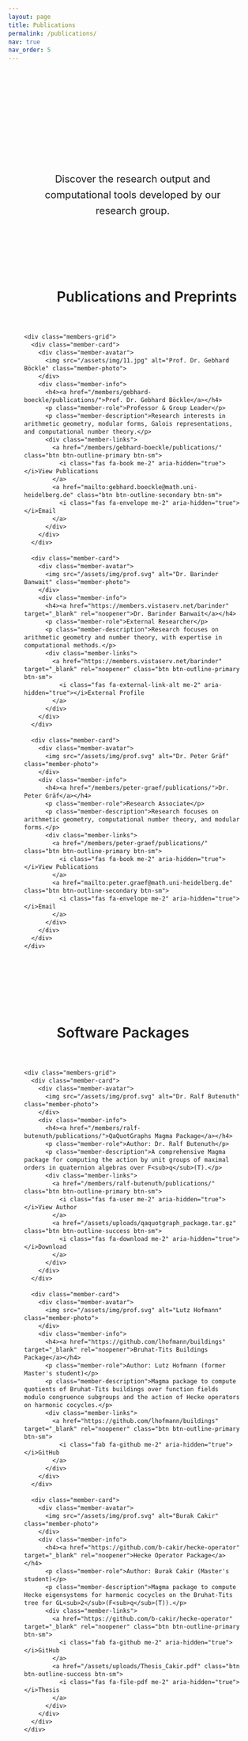 ```yaml
---
layout: page
title: Publications
permalink: /publications/
nav: true
nav_order: 5
---
```


<div class="team-intro mb-5">
  <h2 class="text-center mb-4">Publications and Software</h2>
  <p class="lead text-center">Discover the research output and computational tools developed by our research group.</p>
</div>

<div class="team-sections">
  <!-- Member Publications -->
  <div class="team-section">
    <div class="section-header">
      <div class="section-icon">
        <i class="fas fa-book" aria-hidden="true"></i>
      </div>
      <h3>Publications and Preprints</h3>
    </div>
    
    <div class="members-grid">
      <div class="member-card">
        <div class="member-avatar">
          <img src="/assets/img/11.jpg" alt="Prof. Dr. Gebhard Böckle" class="member-photo">
        </div>
        <div class="member-info">
          <h4><a href="/members/gebhard-boeckle/publications/">Prof. Dr. Gebhard Böckle</a></h4>
          <p class="member-role">Professor & Group Leader</p>
          <p class="member-description">Research interests in arithmetic geometry, modular forms, Galois representations, and computational number theory.</p>
          <div class="member-links">
            <a href="/members/gebhard-boeckle/publications/" class="btn btn-outline-primary btn-sm">
              <i class="fas fa-book me-2" aria-hidden="true"></i>View Publications
            </a>
            <a href="mailto:gebhard.boeckle@math.uni-heidelberg.de" class="btn btn-outline-secondary btn-sm">
              <i class="fas fa-envelope me-2" aria-hidden="true"></i>Email
            </a>
          </div>
        </div>
      </div>

      <div class="member-card">
        <div class="member-avatar">
          <img src="/assets/img/prof.svg" alt="Dr. Barinder Banwait" class="member-photo">
        </div>
        <div class="member-info">
          <h4><a href="https://members.vistaserv.net/barinder" target="_blank" rel="noopener">Dr. Barinder Banwait</a></h4>
          <p class="member-role">External Researcher</p>
          <p class="member-description">Research focuses on arithmetic geometry and number theory, with expertise in computational methods.</p>
          <div class="member-links">
            <a href="https://members.vistaserv.net/barinder" target="_blank" rel="noopener" class="btn btn-outline-primary btn-sm">
              <i class="fas fa-external-link-alt me-2" aria-hidden="true"></i>External Profile
            </a>
          </div>
        </div>
      </div>

      <div class="member-card">
        <div class="member-avatar">
          <img src="/assets/img/prof.svg" alt="Dr. Peter Gräf" class="member-photo">
        </div>
        <div class="member-info">
          <h4><a href="/members/peter-graef/publications/">Dr. Peter Gräf</a></h4>
          <p class="member-role">Research Associate</p>
          <p class="member-description">Research focuses on arithmetic geometry, computational number theory, and modular forms.</p>
          <div class="member-links">
            <a href="/members/peter-graef/publications/" class="btn btn-outline-primary btn-sm">
              <i class="fas fa-book me-2" aria-hidden="true"></i>View Publications
            </a>
            <a href="mailto:peter.graef@math.uni-heidelberg.de" class="btn btn-outline-secondary btn-sm">
              <i class="fas fa-envelope me-2" aria-hidden="true"></i>Email
            </a>
          </div>
        </div>
      </div>
    </div>
  </div>

  <!-- Software Packages -->
  <div class="team-section">
    <div class="section-header">
      <div class="section-icon">
        <i class="fas fa-code" aria-hidden="true"></i>
      </div>
      <h3>Software Packages</h3>
    </div>
    
    <div class="members-grid">
      <div class="member-card">
        <div class="member-avatar">
          <img src="/assets/img/prof.svg" alt="Dr. Ralf Butenuth" class="member-photo">
        </div>
        <div class="member-info">
          <h4><a href="/members/ralf-butenuth/publications/">QaQuotGraphs Magma Package</a></h4>
          <p class="member-role">Author: Dr. Ralf Butenuth</p>
          <p class="member-description">A comprehensive Magma package for computing the action by unit groups of maximal orders in quaternion algebras over F<sub>q</sub>(T).</p>
          <div class="member-links">
            <a href="/members/ralf-butenuth/publications/" class="btn btn-outline-primary btn-sm">
              <i class="fas fa-user me-2" aria-hidden="true"></i>View Author
            </a>
            <a href="/assets/uploads/qaquotgraph_package.tar.gz" class="btn btn-outline-success btn-sm">
              <i class="fas fa-download me-2" aria-hidden="true"></i>Download
            </a>
          </div>
        </div>
      </div>

      <div class="member-card">
        <div class="member-avatar">
          <img src="/assets/img/prof.svg" alt="Lutz Hofmann" class="member-photo">
        </div>
        <div class="member-info">
          <h4><a href="https://github.com/lhofmann/buildings" target="_blank" rel="noopener">Bruhat-Tits Buildings Package</a></h4>
          <p class="member-role">Author: Lutz Hofmann (former Master's student)</p>
          <p class="member-description">Magma package to compute quotients of Bruhat-Tits buildings over function fields modulo congruence subgroups and the action of Hecke operators on harmonic cocycles.</p>
          <div class="member-links">
            <a href="https://github.com/lhofmann/buildings" target="_blank" rel="noopener" class="btn btn-outline-primary btn-sm">
              <i class="fab fa-github me-2" aria-hidden="true"></i>GitHub
            </a>
          </div>
        </div>
      </div>

      <div class="member-card">
        <div class="member-avatar">
          <img src="/assets/img/prof.svg" alt="Burak Cakir" class="member-photo">
        </div>
        <div class="member-info">
          <h4><a href="https://github.com/b-cakir/hecke-operator" target="_blank" rel="noopener">Hecke Operator Package</a></h4>
          <p class="member-role">Author: Burak Cakir (Master's student)</p>
          <p class="member-description">Magma package to compute Hecke eigensystems for harmonic cocycles on the Bruhat-Tits tree for GL<sub>2</sub>(F<sub>q</sub>(T)).</p>
          <div class="member-links">
            <a href="https://github.com/b-cakir/hecke-operator" target="_blank" rel="noopener" class="btn btn-outline-primary btn-sm">
              <i class="fab fa-github me-2" aria-hidden="true"></i>GitHub
            </a>
            <a href="/assets/uploads/Thesis_Cakir.pdf" class="btn btn-outline-success btn-sm">
              <i class="fas fa-file-pdf me-2" aria-hidden="true"></i>Thesis
            </a>
          </div>
        </div>
      </div>
    </div>
  </div>
</div>

<style>
.team-intro {
  text-align: center;
  max-width: 800px;
  margin: 0 auto 3rem;
  padding: 2rem;
  background: linear-gradient(135deg, var(--bg-primary) 0%, var(--bg-secondary) 100%);
  border-radius: var(--radius-lg);
  border: 1px solid var(--border-color);
  box-shadow: var(--shadow-sm);
}

.team-intro h2 {
  color: var(--text-primary);
  font-size: 2.5rem;
  font-weight: 700;
  margin-bottom: 1rem;
  background: linear-gradient(135deg, var(--primary) 0%, var(--heidelberg-red) 100%);
  -webkit-background-clip: text;
  -webkit-text-fill-color: transparent;
  background-clip: text;
}

.team-intro .lead {
  font-size: 1.25rem;
  color: var(--text-secondary);
  line-height: 1.6;
}

.team-sections {
  max-width: 1200px;
  margin: 0 auto;
}

.team-section {
  margin-bottom: 4rem;
  padding: 2rem;
  background: var(--bg-primary);
  border-radius: var(--radius-lg);
  border: 1px solid var(--border-color);
  box-shadow: var(--shadow-sm);
  transition: all var(--transition-base);
}

.team-section:hover {
  box-shadow: var(--shadow-md);
  transform: translateY(-2px);
}

.section-header {
  display: flex;
  align-items: center;
  gap: 1rem;
  margin-bottom: 2rem;
  padding-bottom: 1rem;
  border-bottom: 2px solid var(--primary);
}

.section-icon {
  width: 50px;
  height: 50px;
  background: linear-gradient(135deg, var(--primary) 0%, var(--heidelberg-red) 100%);
  color: white;
  border-radius: 50%;
  display: flex;
  align-items: center;
  justify-content: center;
  font-size: 1.25rem;
  box-shadow: var(--shadow-sm);
}

.section-header h3 {
  color: var(--text-primary);
  font-size: 1.8rem;
  font-weight: 600;
  margin: 0;
}

.member-card {
  display: flex;
  align-items: center;
  gap: 1.5rem;
  padding: 1.5rem;
  background: var(--bg-secondary);
  border-radius: var(--radius-lg);
  border: 1px solid var(--border-color);
  transition: all var(--transition-base);
  margin-bottom: 1rem;
}

.member-card:hover {
  transform: translateX(8px);
  box-shadow: var(--shadow-md);
  border-color: var(--primary);
}

.member-avatar {
  width: 80px;
  height: 80px;
  flex-shrink: 0;
  transition: all var(--transition-base);
}

.member-photo {
  width: 100%;
  height: 100%;
  border-radius: 50%;
  object-fit: cover;
  border: 3px solid var(--border-color);
  box-shadow: var(--shadow-sm);
  transition: all var(--transition-base);
}

.member-card:hover .member-avatar {
  transform: scale(1.1);
}

.member-card:hover .member-photo {
  border-color: var(--primary);
  box-shadow: var(--shadow-md);
}

.member-info {
  flex-grow: 1;
}

.member-info h4 {
  color: var(--text-primary);
  font-size: 1.3rem;
  font-weight: 600;
  margin-bottom: 0.5rem;
}

.member-info h4 a {
  color: var(--text-primary);
  text-decoration: none;
  transition: color var(--transition-base);
}

.member-info h4 a:hover {
  color: var(--primary);
}

.member-role {
  color: var(--text-secondary);
  font-style: italic;
  margin-bottom: 0.5rem;
  font-weight: 500;
}

.member-description {
  color: var(--text-secondary);
  font-size: 0.95rem;
  line-height: 1.5;
  margin-bottom: 1rem;
}

.member-links {
  display: flex;
  gap: 0.5rem;
}

.members-grid {
  display: grid;
  grid-template-columns: repeat(auto-fit, minmax(350px, 1fr));
  gap: 1.5rem;
}

/* Responsive adjustments */
@media (max-width: 768px) {
  .team-intro h2 {
    font-size: 2rem;
  }
  
  .team-intro .lead {
    font-size: 1.1rem;
  }
  
  .section-header {
    flex-direction: column;
    text-align: center;
    gap: 0.5rem;
  }
  
  .section-icon {
    width: 40px;
    height: 40px;
    font-size: 1rem;
  }
  
  .section-header h3 {
    font-size: 1.5rem;
  }
  
  .member-card {
    flex-direction: column;
    text-align: center;
    gap: 1rem;
  }
  
  .member-card:hover {
    transform: translateY(4px);
  }
  
  .members-grid {
    grid-template-columns: 1fr;
  }
  
  .member-avatar {
    width: 60px;
    height: 60px;
  }
  
  .member-info h4 {
    font-size: 1.2rem;
  }
}

@media (max-width: 480px) {
  .team-section {
    padding: 1rem;
  }
  
  .member-card {
    padding: 1rem;
  }
  
  .member-avatar {
    width: 50px;
    height: 50px;
  }
}
</style>

 